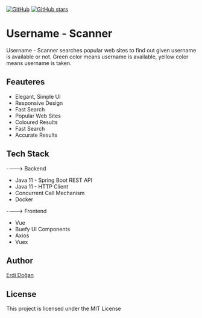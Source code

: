 [![GitHub](https://img.shields.io/github/license/erdidogan/username-scanner?color=orange)](https://github.com/erdidogan/username-scanner/blob/master/LICENSE)
[![GitHub stars](https://img.shields.io/github/stars/erdidogan/username-scanner?color=yellowgreen)](https://github.com/erdidogan/username-scanner/stargazers)
# Username - Scanner

Username - Scanner searches popular web sites to find out given username is available or not. 
Green color means username is available, yellow color means username is taken.

## Feauteres

* Elegant, Simple UI
* Responsive Design
* Fast Search
* Popular Web Sites
* Coloured Results
* Fast Search
* Accurate Results

## Tech Stack

----> Backend
* Java 11 - Spring Boot REST API
* Java 11 - HTTP Client
* Concurrent Call Mechanism
* Docker

----> Frontend
* Vue
* Buefy UI Components
* Axios
* Vuex

## Author

[Erdi Doğan](https://www.linkedin.com/in/doganerdi)


## License

This project is licensed under the MIT License 


